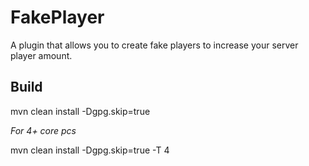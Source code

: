 # FakePlayer
A plugin that allows you to create fake players to increase your server player amount.

## Build
mvn clean install -Dgpg.skip=true

*For 4+ core pcs*

mvn clean install -Dgpg.skip=true -T 4
